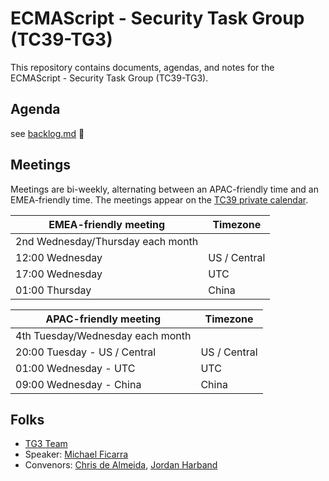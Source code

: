 # ECMAScript - Security Task Group (TC39-TG3)

This repository contains documents, agendas, and notes for the ECMAScript - Security Task Group (TC39-TG3).

## Agenda

see [backlog.md](meetings/agendas/backlog.md) 👀

## Meetings

Meetings are bi-weekly, alternating between an APAC-friendly time and an EMEA-friendly time. The meetings appear on the [TC39 private calendar](https://github.com/tc39/Reflector#tc39-private-calendar).

<!-- DST below -->

| EMEA-friendly meeting             | Timezone     |
| --------------------------------- | ------------ |
| 2nd Wednesday/Thursday each month |              |
| 12:00 Wednesday                   | US / Central |
| 17:00 Wednesday                   | UTC          |
| 01:00 Thursday                    | China        |

| APAC-friendly meeting            | Timezone     |
| -------------------------------- | ------------ |
| 4th Tuesday/Wednesday each month |              |
| 20:00 Tuesday - US / Central     | US / Central |
| 01:00 Wednesday - UTC            | UTC          |
| 09:00 Wednesday - China          | China        |

<!-- not DST below -->

<!-- | EMEA-friendly meeting             | Timezone     |
| --------------------------------- | ------------ |
| 2nd Wednesday/Thursday each month |              |
| 12:00 Wednesday                   | US / Central |
| 18:00 Wednesday                   | UTC          |
| 02:00 Thursday                    | China        |

| APAC-friendly meeting            | Timezone     |
| -------------------------------- | ------------ |
| 4th Tuesday/Wednesday each month |              |
| 20:00 Tuesday - US / Central     | US / Central |
| 02:00 Wednesday - UTC            | UTC          |
| 10:00 Wednesday - China          | China        | -->

## Folks

- [TG3 Team](https://github.com/orgs/tc39/teams/tg3)
- Speaker: [Michael Ficarra](https://github.com/michaelficarra)
- Convenors: [Chris de Almeida](https://github.com/ctcpip), [Jordan Harband](https://github.com/ljharb)
